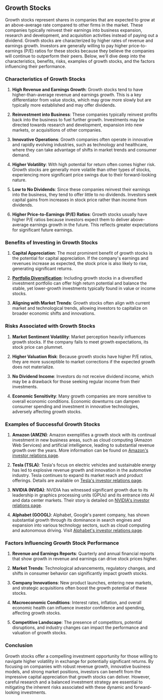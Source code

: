 ## Growth Stocks

Growth stocks represent shares in companies that are expected to grow at an above-average rate compared to other firms in the market. These companies typically reinvest their earnings into business expansion, research and development, and acquisition activities instead of paying out a dividend. Growth stocks are characterized by higher rates of revenue and earnings growth. Investors are generally willing to pay higher price-to-earnings (P/E) ratios for these stocks because they believe the companies will continue to outperform their peers. Below, we'll dive deep into the characteristics, benefits, risks, examples of growth stocks, and the factors influencing their performance.

### Characteristics of Growth Stocks

1. **High Revenue and Earnings Growth**: Growth stocks tend to have higher-than-average revenue and earnings growth. This is a key differentiator from value stocks, which may grow more slowly but are typically more established and may offer dividends.
   
2. **Reinvestment into Business**: These companies typically reinvest profits back into the business to fuel further growth. Investments may be directed towards research and development, expansion into new markets, or acquisitions of other companies.

3. **Innovative Operations**: Growth companies often operate in innovative and rapidly evolving industries, such as technology and healthcare, where they can take advantage of shifts in market trends and consumer demand.

4. **Higher Volatility**: With high potential for return often comes higher risk. Growth stocks are generally more volatile than other types of stocks, experiencing more significant price swings due to their forward-looking nature.

5. **Low to No Dividends**: Since these companies reinvest their earnings into the business, they tend to offer little to no dividends. Investors seek capital gains from increases in stock price rather than income from dividends.

6. **Higher Price-to-Earnings (P/E) Ratios**: Growth stocks usually have higher P/E ratios because investors expect them to deliver above-average earnings growth in the future. This reflects greater expectations for significant future earnings.

### Benefits of Investing in Growth Stocks

1. **Capital Appreciation**: The most prominent benefit of growth stocks is the potential for capital appreciation. If the company's earnings and revenues increase as expected, the stock price is also likely to rise, generating significant returns.

2. **[Portfolio Diversification](../p/portfolio_diversification.md)**: Including growth stocks in a diversified investment portfolio can offer high return potential and balance the stable, yet lower-growth investments typically found in value or income stocks.

3. **Aligning with Market Trends**: Growth stocks often align with current market and technological trends, allowing investors to capitalize on broader economic shifts and innovations.

### Risks Associated with Growth Stocks

1. **Market Sentiment Volatility**: Market perception heavily influences growth stocks. If the company fails to meet growth expectations, its stock price can plummet.

2. **Higher Valuation Risk**: Because growth stocks have higher P/E ratios, they are more susceptible to market corrections if the expected growth does not materialize.

3. **No Dividend Income**: Investors do not receive dividend income, which may be a drawback for those seeking regular income from their investments.

4. **Economic Sensitivity**: Many growth companies are more sensitive to overall economic conditions. Economic downturns can dampen consumer spending and investment in innovative technologies, adversely affecting growth stocks.

### Examples of Successful Growth Stocks

1. **Amazon (AMZN)**: Amazon exemplifies a growth stock with its continual investment in new business areas, such as cloud computing (Amazon Web Services) and artificial intelligence, leading to substantial revenue growth over the years. More information can be found on [Amazon's investor relations page](https://www.amazon.com/ir).

2. **Tesla (TSLA)**: Tesla's focus on electric vehicles and sustainable energy has led to explosive revenue growth and innovation in the automotive industry. Tesla continues to expand its market reach and product offerings. Details are available on [Tesla's investor relations page](https://ir.tesla.com).

3. **NVIDIA (NVDA)**: NVIDIA has witnessed significant growth due to its leadership in graphics processing units (GPUs) and its entrance into AI and data center markets. Their story is detailed on [NVIDIA's investor relations page](https://investor.nvidia.com).

4. **Alphabet (GOOGL)**: Alphabet, Google's parent company, has shown substantial growth through its dominance in search engines and expansion into various technology sectors, such as cloud computing and autonomous driving. Visit [Alphabet's investor relations page](https://abc.xyz/investor).

### Factors Influencing Growth Stock Performance

1. **Revenue and Earnings Reports**: Quarterly and annual financial reports that show growth in revenue and earnings can drive stock prices higher.

2. **Market Trends**: Technological advancements, regulatory changes, and shifts in consumer behavior can significantly impact growth stocks.

3. **Company Innovations**: New product launches, entering new markets, and strategic acquisitions often boost the growth potential of these stocks.

4. **Macroeconomic Conditions**: Interest rates, inflation, and overall economic health can influence investor confidence and spending, affecting growth stocks.

5. **Competitive Landscape**: The presence of competitors, potential disruptions, and industry changes can impact the performance and valuation of growth stocks.

### Conclusion

Growth stocks offer a compelling investment opportunity for those willing to navigate higher volatility in exchange for potentially significant returns. By focusing on companies with robust revenue growth, innovative business models, and strong market positions, investors can benefit from the impressive capital appreciation that growth stocks can deliver. However, careful research and a balanced investment strategy are essential to mitigating the inherent risks associated with these dynamic and forward-looking investments.
